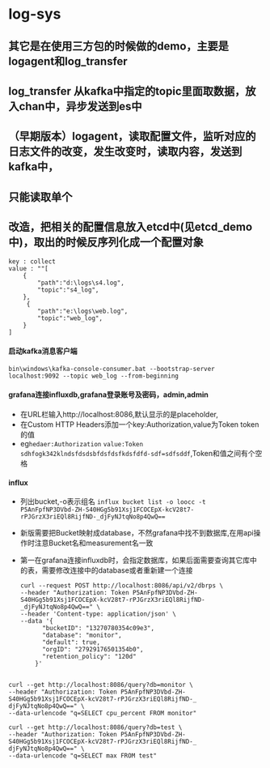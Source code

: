 # log-sys
## 其它是在使用三方包的时候做的demo，主要是logagent和log_transfer
## log_transfer 从kafka中指定的topic里面取数据，放入chan中，异步发送到es中

## （早期版本）logagent，读取配置文件，监听对应的日志文件的改变，发生改变时，读取内容，发送到kafka中，

## 只能读取单个

## 改造，把相关的配置信息放入etcd中(见etcd_demo中)，取出的时候反序列化成一个配置对象

```
key : collect
value : ""[
    {
        "path":"d:\logs\s4.log",        
        "topic":"s4_log",
    },
     {
        "path":"e:\logs\web.log",
        "topic":"web_log",
    }
]
```

#### 启动kafka消息客户端

`bin\windows\kafka-console-consumer.bat --bootstrap-server localhost:9092 --topic web_log --from-beginning`

#### grafana连接influxdb,grafana登录账号及密码，admin,admin

- 在URL栏输入http://localhost:8086,默认显示的是placeholder,
- 在Custom HTTP Headers添加一个key:Authorization,value为Token token的值
- eg`hedaer:Authorization`  `value:Token sdhfogk342klndsfdsdsbfdsfdsfkdsfdfd-sdf=sdfsddf`,Token和值之间有个空格

#### influx

- 列出bucket,-o表示组名
  `influx bucket list -o loocc -t P5AnFpfNP3DVbd-ZH-S40HGg5b91Xsj1FCOCEpX-kcV28t7-rPJGrzX3riEQl8RijfND-_djFyNJtqNo8p4QwQ==`

- 新版需要把Bucket映射成database，不然grafana中找不到数据库,在用api操作时注意Bucket名和measurement名一致
- 第一在grafana连接influxdb时，会指定数据库，如果后面需要查询其它库中的表，需要修改连接中的database或者重新建一个连接

  ```
  curl --request POST http://localhost:8086/api/v2/dbrps \
  --header "Authorization: Token P5AnFpfNP3DVbd-ZH-S40HGg5b91Xsj1FCOCEpX-kcV28t7-rPJGrzX3riEQl8RijfND-_djFyNJtqNo8p4QwQ==" \
  --header 'Content-type: application/json' \
  --data '{
        "bucketID": "13270780354c09e3",
        "database": "monitor",
        "default": true,
        "orgID": "27929176501354b0",
        "retention_policy": "120d"
      }'
```

curl --get http://localhost:8086/query?db=monitor \
--header "Authorization: Token P5AnFpfNP3DVbd-ZH-S40HGg5b91Xsj1FCOCEpX-kcV28t7-rPJGrzX3riEQl8RijfND-_
djFyNJtqNo8p4QwQ==" \
--data-urlencode "q=SELECT cpu_percent FROM monitor"

curl --get http://localhost:8086/query?db=test \
--header "Authorization: Token P5AnFpfNP3DVbd-ZH-S40HGg5b91Xsj1FCOCEpX-kcV28t7-rPJGrzX3riEQl8RijfND-_
djFyNJtqNo8p4QwQ==" \
--data-urlencode "q=SELECT max FROM test"
